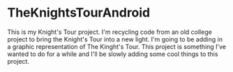 # TheKnightsTourAndroid
This is my Knight's Tour project. I'm recycling code from an old college project to bring the Knight's Tour into a new light.
I'm going to be adding in a graphic representation of The Kinght's Tour. This project is something I've wanted to do for a while and I'll be slowly adding some cool things to this project.
